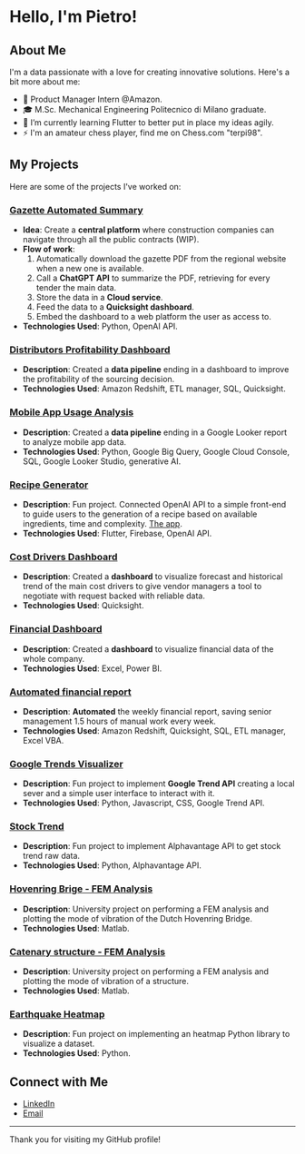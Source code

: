 # Hello, I'm Pietro!

## About Me
I'm a data passionate with a love for creating innovative solutions. Here's a bit more about me:

- 🚀 Product Manager Intern @Amazon.
- 🎓 M.Sc. Mechanical Engineering Politecnico di Milano graduate.
- 🌱 I’m currently learning Flutter to better put in place my ideas agily.
- ⚡ I'm an amateur chess player, find me on Chess.com "terpi98".

## My Projects
Here are some of the projects I've worked on:

### [Gazette Automated Summary](https://github.com/pietro-fantini/Gazette-Automated-Summary)
- **Idea**: Create a **central platform** where construction companies can navigate through all the public contracts (WIP).
- **Flow of work**:
    1. Automatically download the gazette PDF from the regional website when a new one is available.
    2. Call a **ChatGPT API** to summarize the PDF, retrieving for every tender the main data.
    3. Store the data in a **Cloud service**.
    4. Feed the data to a **Quicksight dashboard**.
    5. Embed the dashboard to a web platform the user as access to.
- **Technologies Used**: Python, OpenAI API.

### [Distributors Profitability Dashboard](https://github.com/pietro-fantini/Distributors-Profitability-Dashboard)
- **Description**: Created a **data pipeline** ending in a dashboard to improve the profitability of the sourcing decision.
- **Technologies Used**: Amazon Redshift, ETL manager, SQL, Quicksight.

### [Mobile App Usage Analysis](https://github.com/pietro-fantini/mobile-app-analysis)
- **Description**: Created a **data pipeline** ending in a Google Looker report to analyze mobile app data.
- **Technologies Used**: Python, Google Big Query, Google Cloud Console, SQL, Google Looker Studio, generative AI.

### [Recipe Generator](https://github.com/pietro-fantini/recipegenerator)
- **Description**: Fun project. Connected OpenAI API to a simple front-end to guide users to the generation of a recipe based on available ingredients, time and complexity. [The app](https://recipetrovartis.web.app/).
- **Technologies Used**: Flutter, Firebase, OpenAI API.

### [Cost Drivers Dashboard](https://github.com/pietro-fantini/Cost-Drivers-Dashboard)
- **Description**: Created a **dashboard** to visualize forecast and historical trend of the main cost drivers to give vendor managers a tool to negotiate with request backed with reliable data.
- **Technologies Used**: Quicksight.

### [Financial Dashboard](https://github.com/pietro-fantini/Financial-Dashboard)
- **Description**: Created a **dashboard** to visualize financial data of the whole company.
- **Technologies Used**: Excel, Power BI.

### [Automated financial report](https://github.com/pietro-fantini/Automated-financial-report)
- **Description**: **Automated** the weekly financial report, saving senior management 1.5 hours of manual work every week.
- **Technologies Used**: Amazon Redshift, Quicksight, SQL, ETL manager, Excel VBA.

### [Google Trends Visualizer](https://github.com/pietro-fantini/Google_Trend)
- **Description**: Fun project to implement **Google Trend API** creating a local sever and a simple user interface to interact with it.
- **Technologies Used**: Python, Javascript, CSS, Google Trend API.

### [Stock Trend](https://github.com/pietro-fantini/stock-trend)
- **Description**: Fun project to implement Alphavantage API to get stock trend raw data.
- **Technologies Used**: Python, Alphavantage API.

### [Hovenring Brige - FEM Analysis](https://github.com/pietro-fantini/Hovenring_Bridge_FEM_Analysis)
- **Description**: University project on performing a FEM analysis and plotting the mode of vibration of the Dutch Hovenring Bridge.
- **Technologies Used**: Matlab.

### [Catenary structure - FEM Analysis](https://github.com/pietro-fantini/Structure_FEM_Analysis)
- **Description**: University project on performing a FEM analysis and plotting the mode of vibration of a structure.
- **Technologies Used**: Matlab.

### [Earthquake Heatmap](https://github.com/pietro-fantini/Earthquake_Heatmap)
- **Description**: Fun project on implementing an heatmap Python library to visualize a dataset.
- **Technologies Used**: Python.

## Connect with Me
- [LinkedIn](https://www.linkedin.com/in/pietrofantini/)
- [Email](mailto:pietro.fantini1998@gmail.com)


---

Thank you for visiting my GitHub profile!
